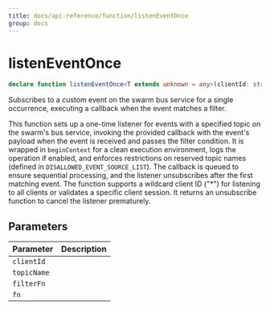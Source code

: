 ```yaml
---
title: docs/api-reference/function/listenEventOnce
group: docs
---
```


# listenEventOnce

```ts
declare function listenEventOnce<T extends unknown = any>(clientId: string, topicName: string, filterFn: (event: T) => boolean, fn: (data: T) => void): () => void;
```

Subscribes to a custom event on the swarm bus service for a single occurrence, executing a callback when the event matches a filter.

This function sets up a one-time listener for events with a specified topic on the swarm's bus service, invoking the provided callback with the
event's payload when the event is received and passes the filter condition. It is wrapped in `beginContext` for a clean execution environment,
logs the operation if enabled, and enforces restrictions on reserved topic names (defined in `DISALLOWED_EVENT_SOURCE_LIST`). The callback is
queued to ensure sequential processing, and the listener unsubscribes after the first matching event. The function supports a wildcard client ID
("*") for listening to all clients or validates a specific client session. It returns an unsubscribe function to cancel the listener prematurely.

## Parameters

| Parameter | Description |
|-----------|-------------|
| `clientId` | |
| `topicName` | |
| `filterFn` | |
| `fn` | |
